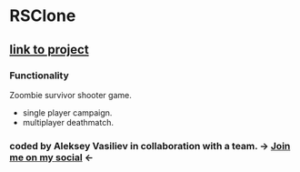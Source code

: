 # RSClone


## [link to project](https://pensive-villani-2deb2c.netlify.app/)


### Functionality
Zoombie survivor shooter game.

- single player campaign.
- multiplayer deathmatch.

### coded by Aleksey Vasiliev in collaboration with a team. -> [Join me on my social](https://vk.com/alekseyvy) <-
